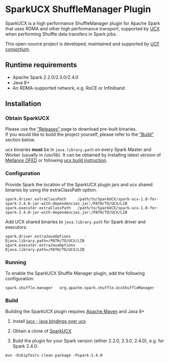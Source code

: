 # SparkUCX ShuffleManager Plugin
SparkUCX is a high performance ShuffleManager plugin for Apache Spark that uses RDMA and other high performance
transport, supported by [UCX](https://github.com/openucx/ucx#supported-transports) when performing Shuffle data transfers in Spark jobs.

This open-source project is developed, maintained and supported by [UCF consortium](http://www.ucfconsortium.org/).

## Runtime requirements
* Apache Spark 2.2.0/2.3.0/2.4.0
* Java 8+
* An RDMA-supported network, e.g. RoCE or Infiniband

## Installation

### Obtain SparkUCX
Please use the ["Releases"](https://github.com/openucx/sparkucx/releases) page to download pre-built binaries.
<br>If you would like to build the project yourself, please refer to the ["Build"](https://github.com/openucx/sparkucx#build) section below.

ucx binaries **must** be in `java.library.path` on every Spark Master and Worker (usually in /usr/lib).
It can be obtained by installing latest version of [Mellanox OFED](http://www.mellanox.com/page/products_dyn?product_family=26)
or following [ucx build instruction](https://github.com/openucx/ucx#using-ucx).

### Configuration

Provide Spark the location of the SparkUCX plugin jars and ucx shared binaries by using the extraClassPath option.

```
spark.driver.extraClassPath     /path/to/SparkUCX/spark-ucx-1.0-for-spark-2.4.0-jar-with-dependencies.jar:/PATH/TO/UCX/LIB
spark.executor.extraClassPath   /path/to/SparkUCX/spark-ucx-1.0-for-spark-2.4.0-jar-with-dependencies.jar:/PATH/TO/UCX/LIB
```

Add UCX shared binaries to `java.library.path` for Spark driver and executors:
```
spark.driver.extraJavaOptions      -Djava.library.path=/PATH/TO/UCX/LIB
spark.executor.extraJavaOptions    -Djava.library.path=/PATH/TO/UCX/LIB
```

### Running

To enable the SparkUCX Shuffle Manager plugin, add the following configuration:

```
spark.shuffle.manager   org.apache.spark.shuffle.UcxShuffleManager
```

### Build

Building the SparkUCX plugin requires [Apache Maven](http://maven.apache.org/) and Java 8+

1. Install [jucx - java bindings over ucx](https://github.com/openucx/ucx/tree/master/bindings/java)

2. Obtain a clone of [SparkUCX](https://github.com/openucx/sparkucx)

3. Build the plugin for your Spark version (either 2.2.0, 2.3.0, 2.4.0), e.g. for Spark 2.4.0:

```
mvn -DskipTests clean package -Pspark-2.4.0
```
